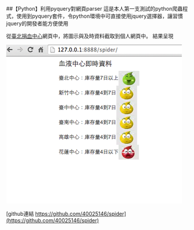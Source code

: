 ##【Python】利用pyquery對網頁parser
這是本人第一支測試的python爬蟲程式，使用到pyquery套件，令python環境中可直接使用jquery選擇器，讓習慣jquery的開發者能方便使用


從[臺北捐血中心](http://www.tp.blood.org.tw/Internet/taipei/index.aspx)網頁中，將圖示與及時資料截取到個人網頁中。
結果呈現

![Alt text](https://raw.githubusercontent.com/40025146/spider/master/pic1.png)

[github連結 https://github.com/40025146/spider](https://github.com/40025146/spider)